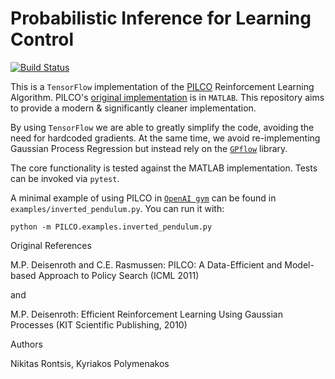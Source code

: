 # Probabilistic Inference for Learning Control
[![Build Status](https://travis-ci.com/nrontsis/PILCO.svg?branch=master)](https://travis-ci.com/nrontsis/PILCO)

This is a `TensorFlow` implementation of the [PILCO](https://ieeexplore.ieee.org/abstract/document/6654139/) Reinforcement Learning Algorithm. PILCO's [original implementation](http://mlg.eng.cam.ac.uk/pilco/) is in `MATLAB`. This repository aims to provide a modern \& significantly cleaner implementation.

By using `TensorFlow` we are able to greatly simplify the code, avoiding the need for hardcoded gradients. At the same time, we avoid re-implementing Gaussian Process Regression but instead rely on the [`GPflow`](https://github.com/GPflow/GPflow) library.

The core functionality is tested against the MATLAB implementation. Tests can be invoked via `pytest`.

A minimal example of using PILCO in [`OpenAI gym`](https://gym.openai.com) can be found in `examples/inverted_pendulum.py`. You can run it with:
```
python -m PILCO.examples.inverted_pendulum.py
```

Original References

M.P. Deisenroth and C.E. Rasmussen: PILCO: A Data-Efficient and Model-based Approach to Policy Search (ICML 2011) 

and

M.P. Deisenroth: Efficient Reinforcement Learning Using Gaussian Processes (KIT Scientific Publishing, 2010)

Authors 

Nikitas Rontsis, Kyriakos Polymenakos
